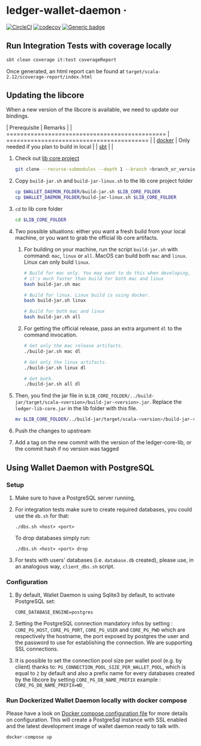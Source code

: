 # ledger-wallet-daemon &middot; 

[![CircleCI](https://circleci.com/gh/LedgerHQ/ledger-wallet-daemon.svg?style=shield)](https://circleci.com/gh/LedgerHQ/ledger-wallet-daemon)
[![codecov](https://codecov.io/gh/LedgerHQ/ledger-wallet-daemon/branch/develop/graph/badge.svg)](https://codecov.io/gh/LedgerHQ/ledger-wallet-daemon)
[![Generic badge](https://img.shields.io/badge/Version-2.4.3-blue)](https://shields.io/)


## Run Integration Tests with coverage locally
 ```bash
sbt clean coverage it:test coverageReport
```

Once generated, an html report can be found at `target/scala-2.12/scoverage-report/index.html`

## Updating the libcore

When a new version of the libcore is available, we need to update our bindings.

| Prerequisite                                   | Remarks |
| ============================================== | ========================================= |
| [docker](https://www.docker.com/get-started)   | Only needed if you plan to build in local |
| [sbt](https://www.scala-sbt.org/download.html) |                                           |

1. Check out [lib core project](https://github.com/LedgerHQ/lib-ledger-core)
   ```bash
   git clone --recurse-submodules --depth 1 --branch <branch_or_version_tag> https://github.com/LedgerHQ/lib-ledger-core
   ```

2. Copy `build-jar.sh` and `build-jar-linux.sh` to the lib core project folder
   ```bash
   cp $WALLET_DAEMON_FOLDER/build-jar.sh $LIB_CORE_FOLDER
   cp $WALLET_DAEMON_FOLDER/build-jar-linux.sh $LIB_CORE_FOLDER
   ```

3. `cd` to lib core folder
   ```bash
   cd $LIB_CORE_FOLDER
   ```

4. Two possible situations: either you want a fresh build from your local machine, or you want to
   grab the official lib core artifacts.
   1. For building on your machine, run the script `build-jar.sh` with command: `mac`, `linux` or `all`.
      MacOS can build both `mac` and `linux`. Linux can only build `linux`.
      ```bash
      # Build for mac only. You may want to do this when developing,
      # it's much faster than build for both mac and linux
      bash build-jar.sh mac

      # Build for linux. Linux build is using docker.
      bash build-jar.sh linux

      # Build for both mac and linux
      bash build-jar.sh all
      ```
   2. For getting the official release, pass an extra argument `dl` to the command invocation.
      ```bash
      # Get only the mac release artifacts.
      ./build-jar.sh mac dl

      # Get only the linux artifacts.
      ./build-jar.sh linux dl

      # Get both.
      ./build-jar.sh all dl
      ```

5. Then, you find the jar file in `$LIB_CORE_FOLDER/../build-jar/target/scala-<version>/build-jar-<version>.jar`.
   Replace the `ledger-lib-core.jar` in the lib folder with this file.
   ```bash
   mv $LIB_CORE_FOLDER/../build-jar/target/scala-<version>/build-jar-<version>.jar $WALLET_DAEMON_FOLDER/lib/ledger-lib-core.jar
   ```

6. Push the changes to upstream

7. Add a tag on the new commit with the version of the ledger-core-lib, or the commit
   hash if no version was tagged

## Using Wallet Daemon with PostgreSQL

### Setup

1. Make sure to have a PostgreSQL server running,

2. For integration tests make sure to create required databases, you could use the `db.sh` for that:

    ```
    ./dbs.sh <host> <port>
    ```
    To drop databases simply run: 
    ```
    ./dbs.sh <host> <port> drop
    ```

3. For tests with users' databases (i.e. `database.db` created), please use, in an analogous way, `client_dbs.sh` script.

### Configuration

1. By default, Wallet Daemon is using Sqlite3 by default, to activate PostgreSQL set: 
    ```
    CORE_DATABASE_ENGINE=postgres
    ``` 
2. Setting the PostgreSQL connection mandatory infos by setting : 
`CORE_PG_HOST`, `CORE_PG_PORT`, `CORE_PG_USER` and `CORE_PG_PWD` 
which are respectively the hostname, the port exposed by postgres the user and the password to use for establishing the connection.
We are supporting SSL connections. 

3. It is possible to set the connection pool size per wallet pool (e.g. by client) thanks to: 
`PG_CONNECTION_POOL_SIZE_PER_WALLET_POOL`, which is equal to `2` by default and also a prefix name for every databases created by the libcore by setting `CORE_PG_DB_NAME_PREFIX` example : `CORE_PG_DB_NAME_PREFIX=WD_`

### Run Dockerized Wallet Daemon locally with docker compose
Please have a look on  [Docker compose configuration file](docker-compose.yml) for more details on configuration. 
This will create a PostgreSql instance with SSL enabled and the latest development image of wallet daemon ready to talk with.

```
docker-compose up 
```

